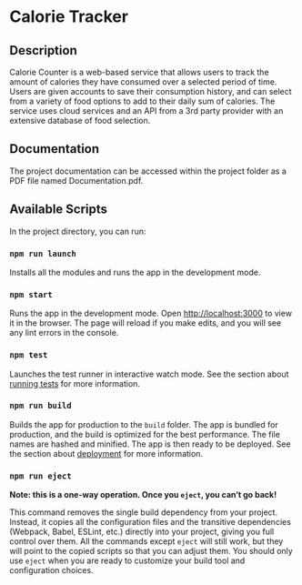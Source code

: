 # Calorie Tracker

## Description
Calorie Counter is a web-based service that allows users to track the amount of calories they have consumed over a selected period of time. Users are given accounts to save their consumption history, and can select from a variety of food options to add to their daily sum of calories. The service uses cloud services and an API from a 3rd party provider with an extensive database of food selection.

## Documentation
The project documentation can be accessed within the project folder as a PDF file named Documentation.pdf.

## Available Scripts
In the project directory, you can run:

### `npm run launch`
Installs all the modules and runs the app in the development mode.

### `npm start`
Runs the app in the development mode. Open [http://localhost:3000](http://localhost:3000) to view it in the browser. The page will reload if you make edits, and you will see any lint errors in the console.

### `npm test`
Launches the test runner in interactive watch mode. See the section about [running tests](https://facebook.github.io/create-react-app/docs/running-tests) for more information.

### `npm run build`
Builds the app for production to the `build` folder. The app is bundled for production, and the build is optimized for the best performance. The file names are hashed and minified. The app is then ready to be deployed. See the section about [deployment](https://facebook.github.io/create-react-app/docs/deployment) for more information.

### `npm run eject`
**Note: this is a one-way operation. Once you `eject`, you can’t go back!**

This command removes the single build dependency from your project. Instead, it copies all the configuration files and the transitive dependencies (Webpack, Babel, ESLint, etc.) directly into your project, giving you full control over them. All the commands except `eject` will still work, but they will point to the copied scripts so that you can adjust them. You should only use `eject` when you are ready to customize your build tool and configuration choices.
